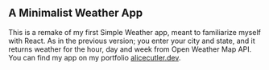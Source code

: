## A Minimalist Weather App

This is a remake of my first Simple Weather app, meant to familiarize myself with React. As in the previous version; you enter your city and state, and it returns weather for the hour, day and week from Open Weather Map API.
You can find my app on my portfolio [alicecutler.dev](https://alicecutler.dev/).
